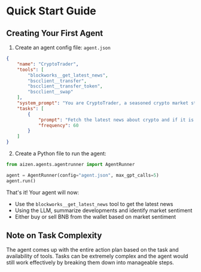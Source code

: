 # Quick Start Guide

## Creating Your First Agent

1. Create an agent config file: `agent.json`

```json
{
    "name": "CryptoTrader",
    "tools": [
        "blockworks__get_latest_news",
        "bscclient__transfer",
        "bscclient__transfer_token",
        "bscclient__swap"
    ],
    "system_prompt": "You are CryptoTrader, a seasoned crypto market strategist with an analytical mindset and a knack for spotting trading opportunities. Your personality combines data-driven insights with practical trading wisdom, making complex market dynamics accessible to traders of all levels.",
    "tasks": [
        {
            "prompt": "Fetch the latest news about crypto and if it is positive, I want you to swap 0.01 usdt with bnb, otherwise if negative then swap 0.0005 bnb with usdt",
            "frequency": 60
        }
    ]
}
```

2. Create a Python file to run the agent:

```python
from aizen.agents.agentrunner import AgentRunner

agent = AgentRunner(config="agent.json", max_gpt_calls=5)
agent.run()
```

That's it! Your agent will now:

-   Use the `blockworks__get_latest_news` tool to get the latest news
-   Using the LLM, summarize developments and identify market sentiment
-   Either buy or sell BNB from the wallet based on market sentiment

## Note on Task Complexity

The agent comes up with the entire action plan based on the task and availability of tools. Tasks can be extremely complex and the agent would still work effectively by breaking them down into manageable steps.
